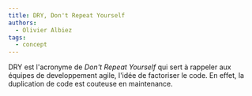 ```yaml
---
title: DRY, Don't Repeat Yourself
authors:
  - Olivier Albiez
tags:
  - concept
---
```


DRY est l'acronyme de _Don't Repeat Yourself_ qui sert à rappeler aux équipes de developpement agile, l'idée de factoriser le code. En effet, la duplication de code est couteuse en maintenance.
